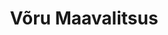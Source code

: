 ---
title: Võru Maavalitsus
maintainer_name: Janek Adamson
maintainer_email: janek.adamson@voru.maavalitsus.ee.
description: '' 
twitter: ''
---